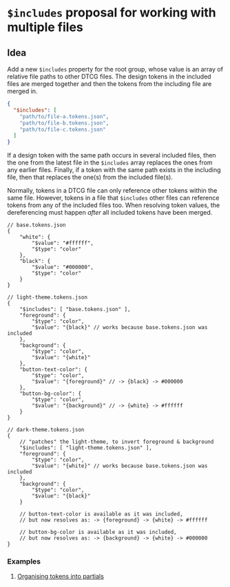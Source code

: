 # `$includes` proposal for working with multiple files

## Idea

Add a new `$includes` property for the root group, whose value is an array of relative file paths to other DTCG files. The design tokens in the included files are merged together and then the tokens from the including file are merged in.

```json
{
  "$includes": [
    "path/to/file-a.tokens.json",
    "path/to/file-b.tokens.json",
    "path/to/file-c.tokens.json"
  ]
}
```

If a design token with the same path occurs in several included files, then the one from the latest file in the `$includes` array replaces the ones from any earlier files. Finally, if a token with the same path exists in the including file, then that replaces the one(s) from the included file(s).

Normally, tokens in a DTCG file can only reference other tokens within the same file. However, tokens in a file that `$includes` other files can reference tokens from any of the included files too. When resolving token values, the dereferencing must happen _after_ all included tokens have been merged.

```jsonc
// base.tokens.json
{
    "white": {
        "$value": "#ffffff",
        "$type": "color"
    },
    "black": {
        "$value": "#000000",
        "$type": "color"
    }
}
```

```jsonc
// light-theme.tokens.json
{
    "$includes": [ "base.tokens.json" ],
    "foreground": {
        "$type": "color",
        "$value": "{black}" // works because base.tokens.json was included
    },
    "background": {
        "$type": "color",
        "$value": "{white}"
    },
    "button-text-color": {
        "$type": "color",
        "$value": "{foreground}" // -> {black} -> #000000
    },
    "button-bg-color": {
        "$type": "color",
        "$value": "{background}" // -> {white} -> #ffffff
    }
}
```

```jsonc
// dark-theme.tokens.json
{
    // "patches" the light-theme, to invert foreground & background
    "$includes": [ "light-theme.tokens.json" ],
    "foreground": {
        "$type": "color",
        "$value": "{white}" // works because base.tokens.json was included
    },
    "background": {
        "$type": "color",
        "$value": "{black}"
    }

    // button-text-color is available as it was included,
    // but now resolves as: -> {foreground} -> {white} -> #ffffff

    // button-bg-color is available as it was included,
    // but now resolves as: -> {background} -> {white} -> #000000
}
```

### Examples

1. [Organising tokens into partials](./example01-partials/)
